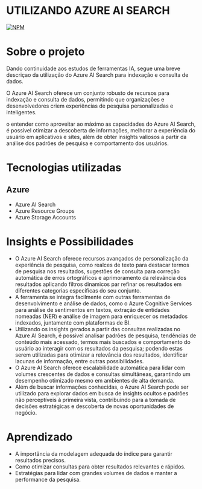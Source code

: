 # UTILIZANDO AZURE AI SEARCH 
[![NPM](https://img.shields.io/npm/l/react)](https://github.com/Bongiorno14/Utilizando_AI_Search/blob/main/LICENSE) 

# Sobre o projeto

Dando continuidade aos estudos de ferramentas IA, segue uma breve descriçao da utilização do Azure AI Search para indexação e consulta de dados.

O Azure AI Search oferece um conjunto robusto de recursos para indexação e consulta de dados, permitindo que organizações e desenvolvedores criem experiências de pesquisa personalizadas e inteligentes. 

o entender como aproveitar ao máximo as capacidades do Azure AI Search, é possível otimizar a descoberta de informações, melhorar a experiência do usuário em aplicativos e sites, além de obter insights valiosos a partir da análise dos padrões de pesquisa e comportamento dos usuários.

# Tecnologias utilizadas
## Azure
- Azure AI Search
- Azure Resource Groups
- Azure Storage Accounts

# Insights e Possibilidades
- O Azure AI Search oferece recursos avançados de personalização da experiência de pesquisa, como realces de texto para destacar termos de pesquisa nos resultados, sugestões de consulta para correção automática de erros ortográficos e aprimoramento da relevância dos resultados aplicando filtros dinamicos par refinar os resultados em diferentes categorias especificas do seu conjunto.
- A ferramenta se integra facilmente com outras ferramentas de desenvolvimento e análise de dados, como o Azure Cognitive Services para análise de sentimentos em textos, extração de entidades nomeadas (NER) e análise de imagem para enriquecer os metadados indexados, juntamente com plataformas de BI.
- Utilizando os insights gerados a partir das consultas realizadas no Azure AI Search, é possivel analisar padrões de pesquisa, tendências de conteúdo mais acessado, termos mais buscados e comportamento do usuário ao interagir com os resultados da pesquisa; podendo estas serem utilizadas para otimizar a relevância dos resultados, identificar lacunas de informação, entre outras possibilidades.
- O Azure AI Search oferece escalabilidade automática para lidar com volumes crescentes de dados e consultas simultâneas, garantindo um desempenho otimizado mesmo em ambientes de alta demanda.
- Além de buscar informações conhecidas, o Azure AI Search pode ser utilizado para explorar dados em busca de insights ocultos e padrões não perceptíveis à primeira vista, contribuindo para a tomada de decisões estratégicas e descoberta de novas oportunidades de negócio.

# Aprendizado
- A importância da modelagem adequada do índice para garantir resultados precisos.
- Como otimizar consultas para obter resultados relevantes e rápidos.
- Estratégias para lidar com grandes volumes de dados e manter a performance da pesquisa.
